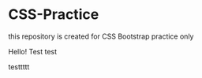 # CSS-Practice
this repository is created for CSS Bootstrap practice only

Hello! Test test

testtttt